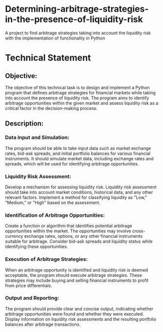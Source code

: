 # Determining-arbitrage-strategies-in-the-presence-of-liquidity-risk
A project to find arbitrage strategies taking into account the liquidity risk with the implementation of functionality in Python

# Technical Statement 


## Objective:

The objective of this technical task is to design and implement a Python program that defines arbitrage strategies for financial markets while taking into account the presence of liquidity risk. The program aims to identify arbitrage opportunities within the given market and assess liquidity risk as a critical factor in the decision-making process.

## Description:

### Data Input and Simulation:

The program should be able to take input data such as market exchange rates, bid-ask spreads, and initial portfolio balances for various financial instruments.
It should simulate market data, including exchange rates and spreads, which will be used for identifying arbitrage opportunities.

### Liquidity Risk Assessment:

Develop a mechanism for assessing liquidity risk. Liquidity risk assessment should take into account market conditions, historical data, and any other relevant factors.
Implement a method for classifying liquidity as "Low," "Medium," or "High" based on the assessment.

### Identification of Arbitrage Opportunities:
Create a function or algorithm that identifies potential arbitrage opportunities within the market. The opportunities may involve cross-currency exchange rates, options, or any other financial instruments suitable for arbitrage.
Consider bid-ask spreads and liquidity status while identifying these opportunities.

### Execution of Arbitrage Strategies:
When an arbitrage opportunity is identified and liquidity risk is deemed acceptable, the program should execute arbitrage strategies.
These strategies may include buying and selling financial instruments to profit from price differentials.

### Output and Reporting:

The program should provide clear and concise output, indicating whether arbitrage opportunities were found and whether they were executed.
Display information on liquidity risk assessments and the resulting portfolio balances after arbitrage transactions.
